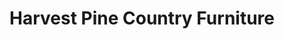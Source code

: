 ---
title: "Harvest Pine Country Furniture"
url: /ipswich/harvest-pine-country-furniture/
shop: vacant
---